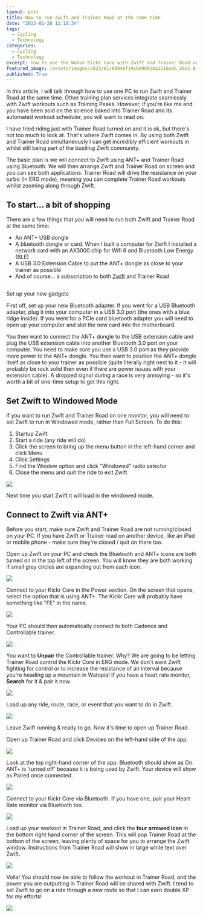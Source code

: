 ```yaml
---
layout: post
title: How to run Zwift and Trainer Road at the same time
date: "2023-01-28 11:10:34"
tags:
  - Cycling
  - Technology
categories:
  - Cycling
  - Technology
excerpt: How to use the Wahoo Kickr Core with Zwift and Trainer Road on one computer at the same time. We will connect the Kickr Core to Zwift via ANT+ and Trainer Road via Bluetooth.
featured_image: /assets/images/2023/01/60046f19c6d98928a2116aeb_2021-01-17--13-.png
published: True
---
```

In this article, I will talk through how to use one PC to run Zwift and Trainer Road at the same time. Other training plan services integrate seamlessly with Zwift workouts such as Training Peaks. However, if you're like me and you have been sold on the science baked into Trainer Road and its automated workout scheduler, you will want to read on.

I have tried riding just with Trainer Road turned on and it is ok, but there's not too much to look at. That's where Zwift comes in. By using both Zwift and Trainer Road simultaneously I can get incredibly efficient workouts in whilst still being part of the bustling Zwift community.

The basic plan is we will connect to Zwift using ANT+ and Trainer Road using Bluetooth. We will then arrange Zwift and Trainer Road on screen and you can see both applications. Trainer Road will drive the resistance on your turbo (in ERG mode), meaning you can complete Trainer Road workouts whilst zooming along through Zwift.

## To start... a bit of shopping

There are a few things that you will need to run both Zwift and Trainer Road at the same time:

  * An ANT+ USB dongle
  * A bluetooth dongle or card. When I built a computer for Zwift I installed a network card with an AX3000 chip for Wifi 6 and Bluetooth Low Energy (BLE)
  * A USB 3.0 Extension Cable to put the ANT+ dongle as close to your trainer as possible
  * And of course... a subscription to both [Zwift](https://www.zwift.com/invite/7KAtZUrbYf) and Trainer Road



##   
Set up your new gadgets

First off, set up your new Bluetooth adapter. If you went for a USB Bluetooth adapter, plug it into your computer in a USB 3.0 port (the ones with a blue ridge inside). If you went for a PCIe card bluetooth adapter you will need to open up your computer and slot the new card into the motherboard.

You then want to connect the ANT+ dongle to the USB extension cable and plug the USB extension cable into another Bluetooth 3.0 port on your computer. You need to make sure you use a USB 3.0 port as they provide more power to the ANT+ dongle. You then want to position the ANT+ dongle itself as close to your trainer as possible (quite literally right next to it - it will probably be rock solid then even if there are power issues with your extension cable). A dropped signal during a race is very annoying - so it's worth a bit of one-time setup to get this right.

## Set Zwift to Windowed Mode

If you want to run Zwift and Trainer Road on one monitor, you will need to set Zwift to run in Windowed mode, rather than Full Screen. To do this:

  1. Startup Zwift
  2. Start a ride (any ride will do)
  3. Click the screen to bring up the menu button in the left-hand corner and click Menu
  4. Click Settings
  5. Find the Window option and click \"Windowed\" radio selector
  6. Close the menu and quit the ride to exit Zwift

![](/assets/images/2023/01/image.png)

Next time you start Zwift it will load in the windowed mode.

## Connect to Zwift via ANT+

Before you start, make sure Zwift and Trainer Road are not running/closed on your PC. If you have Zwift or Trainer road on another device, like an iPad or mobile phone - make sure they're closed / quit on there too.

Open up Zwift on your PC and check the Bluetooth and ANT+ icons are both turned on in the top left of the screen. You will know they are both working if small grey circles are expanding out from each icon.

![](/assets/images/2023/01/image-1.png)

Connect to your Kickr Core in the Power section. On the screen that opens, select the option that is using ANT+. The Kickr Core will probably have something like \"FE\" in the name.

![](/assets/images/2023/01/image-2.png)

Your PC should then automatically connect to both Cadence and Controllable trainer.

![](/assets/images/2023/01/image-3.png)

You want to **Unpair** the Controllable trainer. Why? We are going to be letting Trainer Road control the Kickr Core in ERG mode. We don't want Zwift fighting for control or to increase the resistance of an interval because you're heading up a mountain in Watopia! If you have a heart rate monitor, **Search** for it & pair it now.

![](/assets/images/2023/01/image-4.png)

Load up any ride, route, race, or event that you want to do in Zwift.

![](/assets/images/2023/01/image-5.png)

Leave Zwift running & ready to go. Now it's time to open up Trainer Road.

Open up Trainer Road and click Devices on the left-hand side of the app.

![](/assets/images/2023/01/image-6.png)

Look at the top right-hand corner of the app. Bluetooth should show as On. ANT+ is 'turned off' because it is being used by Zwift. Your device will show as Paired once connected.

![](/assets/images/2023/01/image-7.png)

Connect to your Kickr Core via Bluetooth. If you have one, pair your Heart Rate monitor via Bluetooth too.

![](/assets/images/2023/01/image-8.png)

Load up your workout in Trainer Road, and click the **four arrowed icon** in the bottom right hand corner of the screen. This will pop Trainer Road at the bottom of the screen, leaving plenty of space for you to arrange the Zwift window. Instructions from Trainer Road will show in large white text over Zwift.

![](/assets/images/2023/01/image-9.png)

Voila! You should now be able to follow the workout in Trainer Road, and the power you are outputting in Trainer Road will be shared with Zwift. I tend to set Zwift to go on a ride through a new route so that I can earn double XP for my efforts!

![](/assets/images/2023/01/image-10.png)

‍  

